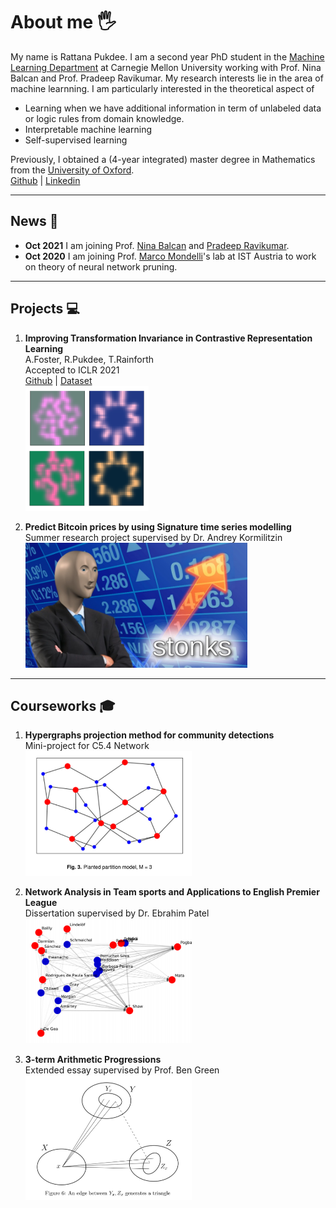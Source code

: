 # About me 🖐
My name is Rattana Pukdee. I am a second year PhD student in the [Machine Learning Department](https://www.ml.cmu.edu/) at Carnegie Mellon University working with Prof. Nina Balcan and Prof. Pradeep Ravikumar. My research interests lie in the area of machine learnning. I am particularly interested in the theoretical aspect of
- Learning when we have additional information in term of unlabeled data or logic rules from domain knowledge. <br>
- Interpretable machine learning <br>
- Self-supervised learning <br>

Previously, I obtained a (4-year integrated) master degree in Mathematics from the [University of Oxford](https://www.maths.ox.ac.uk/). <br>
[Github](https://github.com/rattaoup) | [Linkedin](https://www.linkedin.com/in/rattana-pukdee/)

***

## News 📢
* **Oct 2021** I am joining Prof. [Nina Balcan](http://www.cs.cmu.edu/~ninamf/) and [Pradeep Ravikumar](https://www.cs.cmu.edu/~pradeepr/).
* **Oct 2020** I am joining Prof. [Marco Mondelli](https://ist.ac.at/en/research/mondelli-group/)'s lab at IST Austria to work on theory of neural network pruning.

***

## Projects 💻
1. **Improving Transformation Invariance in Contrastive Representation Learning**<br>
A.Foster, R.Pukdee, T.Rainforth <br>
Accepted to ICLR 2021 <br>
[Github](https://github.com/ae-foster/invclr) | [Dataset](https://github.com/rattaoup/spirograph) <br>
[<img src="spirograph3.png"  height="200">](https://arxiv.org/abs/2010.09515)


2. **Predict Bitcoin prices by using Signature time series modelling** <br>
Summer research project supervised by Dr. Andrey Kormilitzin <br>
[<img src="stonk.jpg"  height="200">](https://towardsdatascience.com/predict-bitcoin-prices-by-using-signature-time-series-modelling-cf3100a882cc)

***

## Courseworks 🎓
1. **Hypergraphs projection method for community detections** <br>
Mini-project for C5.4 Network <br>
[<img src="hypergraph.png"  height="200">](Mini_project___Network_2020.pdf)

2. **Network Analysis in Team sports and Applications to English Premier League** <br>
Dissertation supervised by Dr. Ebrahim Patel <br>
[<img src="dissertation.png"  height="200">](Network_dissertation_2020.pdf)

3. **3-term Arithmetic Progressions**<br>
Extended essay supervised by Prof. Ben Green <br>
[<img src="3term_arithmetic.png"  height="200">](3_term_arithmetic_progression_HT.pdf)
